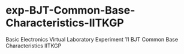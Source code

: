 # exp-BJT-Common-Base-Characteristics-IITKGP
Basic Electronics Virtual Laboratory Experiment 11 BJT Common Base Characteristics IITKGP

